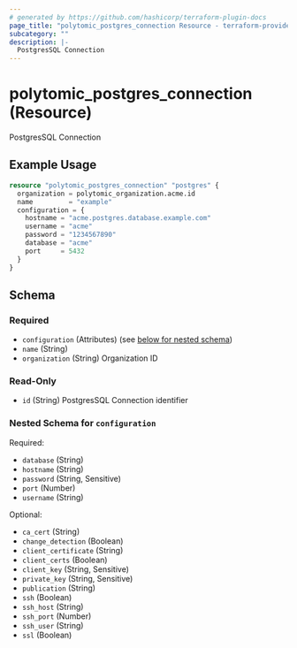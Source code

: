 ```yaml
---
# generated by https://github.com/hashicorp/terraform-plugin-docs
page_title: "polytomic_postgres_connection Resource - terraform-provider-polytomic"
subcategory: ""
description: |-
  PostgresSQL Connection
---
```


# polytomic_postgres_connection (Resource)

PostgresSQL Connection

## Example Usage

```terraform
resource "polytomic_postgres_connection" "postgres" {
  organization = polytomic_organization.acme.id
  name         = "example"
  configuration = {
    hostname = "acme.postgres.database.example.com"
    username = "acme"
    password = "1234567890"
    database = "acme"
    port     = 5432
  }
}
```

<!-- schema generated by tfplugindocs -->
## Schema

### Required

- `configuration` (Attributes) (see [below for nested schema](#nestedatt--configuration))
- `name` (String)
- `organization` (String) Organization ID

### Read-Only

- `id` (String) PostgresSQL Connection identifier

<a id="nestedatt--configuration"></a>
### Nested Schema for `configuration`

Required:

- `database` (String)
- `hostname` (String)
- `password` (String, Sensitive)
- `port` (Number)
- `username` (String)

Optional:

- `ca_cert` (String)
- `change_detection` (Boolean)
- `client_certificate` (String)
- `client_certs` (Boolean)
- `client_key` (String, Sensitive)
- `private_key` (String, Sensitive)
- `publication` (String)
- `ssh` (Boolean)
- `ssh_host` (String)
- `ssh_port` (Number)
- `ssh_user` (String)
- `ssl` (Boolean)


